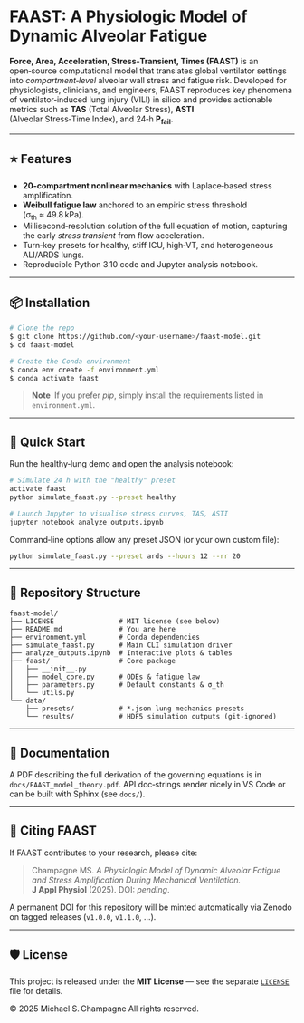 # FAAST: A Physiologic Model of Dynamic Alveolar Fatigue

**Force, Area, Acceleration, Stress‑Transient, Times (FAAST)** is an open‑source computational model that translates global ventilator settings into *compartment‑level* alveolar wall stress and fatigue risk.
Developed for physiologists, clinicians, and engineers, FAAST reproduces key phenomena of ventilator‑induced lung injury (VILI) in silico and provides actionable metrics such as **TAS** (Total Alveolar Stress), **ASTI** (Alveolar Stress‑Time Index), and 24‑h **P<sub>fail</sub>**.

---

## ⭐ Features

* **20‑compartment nonlinear mechanics** with Laplace‑based stress amplification.
* **Weibull fatigue law** anchored to an empiric stress threshold (σ<sub>th</sub> ≈ 49.8 kPa).
* Millisecond‑resolution solution of the full equation of motion, capturing the early *stress transient* from flow acceleration.
* Turn‑key presets for healthy, stiff ICU, high‑VT, and heterogeneous ALI/ARDS lungs.
* Reproducible Python 3.10 code and Jupyter analysis notebook.

---

## 📦 Installation

```bash
# Clone the repo
$ git clone https://github.com/<your‑username>/faast-model.git
$ cd faast-model

# Create the Conda environment
$ conda env create -f environment.yml
$ conda activate faast
```

> **Note** If you prefer *pip*, simply install the requirements listed in `environment.yml`.

---

## 🚀 Quick Start

Run the healthy‑lung demo and open the analysis notebook:

```bash
# Simulate 24 h with the "healthy" preset
activate faast
python simulate_faast.py --preset healthy

# Launch Jupyter to visualise stress curves, TAS, ASTI
jupyter notebook analyze_outputs.ipynb
```

Command‑line options allow any preset JSON (or your own custom file):

```bash
python simulate_faast.py --preset ards --hours 12 --rr 20
```

---

## 📁 Repository Structure

```
faast-model/
├── LICENSE                # MIT license (see below)
├── README.md              # You are here
├── environment.yml        # Conda dependencies
├── simulate_faast.py      # Main CLI simulation driver
├── analyze_outputs.ipynb  # Interactive plots & tables
├── faast/                 # Core package
│   ├── __init__.py
│   ├── model_core.py      # ODEs & fatigue law
│   ├── parameters.py      # Default constants & σ_th
│   └── utils.py
└── data/
    ├── presets/           # *.json lung mechanics presets
    └── results/           # HDF5 simulation outputs (git‑ignored)
```

---

## 📖 Documentation

A PDF describing the full derivation of the governing equations is in `docs/FAAST_model_theory.pdf`.
API doc‑strings render nicely in VS Code or can be built with Sphinx (see `docs/`).

---

## 🔬 Citing FAAST

If FAAST contributes to your research, please cite:

> Champagne MS. *A Physiologic Model of Dynamic Alveolar Fatigue and Stress Amplification During Mechanical Ventilation.* **J Appl Physiol** (2025). DOI: *pending*.

A permanent DOI for this repository will be minted automatically via Zenodo on tagged releases (`v1.0.0`, `v1.1.0`, …).

---

## 🛡️ License

This project is released under the **MIT License** — see the separate [`LICENSE`](./LICENSE) file for details.

© 2025 Michael S. Champagne
All rights reserved.
